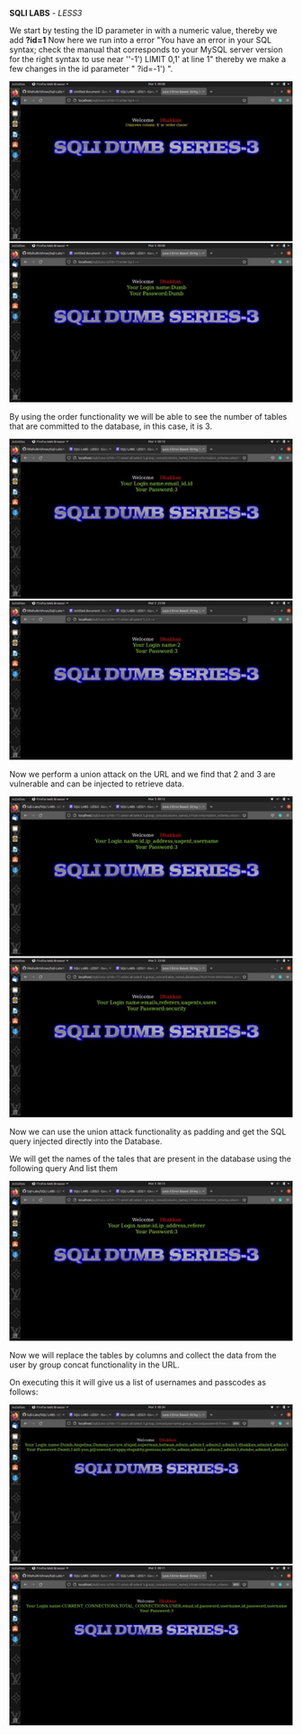﻿﻿**SQLI LABS** - *LESS3*

We start by testing the ID parameter in with a numeric value, thereby we add **?id=1** Now here we run into a error "You have an error in your SQL syntax; check the manual that corresponds to your MySQL server version for the right syntax to use near ''-1\') LIMIT 0,1' at line 1" thereby we make a few changes in the id parameter " ?id=-1') ".

 ![](Aspose.Words.8fe778a6-caab-41fa-a359-466175107aa0.001.jpeg)![](Aspose.Words.8fe778a6-caab-41fa-a359-466175107aa0.002.jpeg)
 
By using the order functionality we will be able to see the number of tables that are committed to the database, in this case, it is 3.

![](Aspose.Words.8fe778a6-caab-41fa-a359-466175107aa0.003.jpeg)![](Aspose.Words.8fe778a6-caab-41fa-a359-466175107aa0.004.jpeg)

Now we perform a union attack on the URL and we find that 2 and 3 are vulnerable and can be injected to retrieve data.

![](Aspose.Words.8fe778a6-caab-41fa-a359-466175107aa0.005.jpeg)![](Aspose.Words.8fe778a6-caab-41fa-a359-466175107aa0.006.jpeg)

Now we can use the union attack functionality as padding and get the SQL query injected directly into the Database.

We will get the names of the tales that are present in the database using the following query And list them

![](Aspose.Words.8fe778a6-caab-41fa-a359-466175107aa0.007.jpeg)

Now we will replace the tables by columns and collect the data from the user by group concat functionality in the URL.

On executing this it will give us a list of usernames and passcodes as follows:

![](Aspose.Words.8fe778a6-caab-41fa-a359-466175107aa0.008.jpeg)![](Aspose.Words.8fe778a6-caab-41fa-a359-466175107aa0.009.jpeg)
